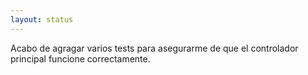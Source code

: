```yaml
---
layout: status
---
```

Acabo de agragar varios tests para asegurarme de que el controlador principal funcione correctamente.
